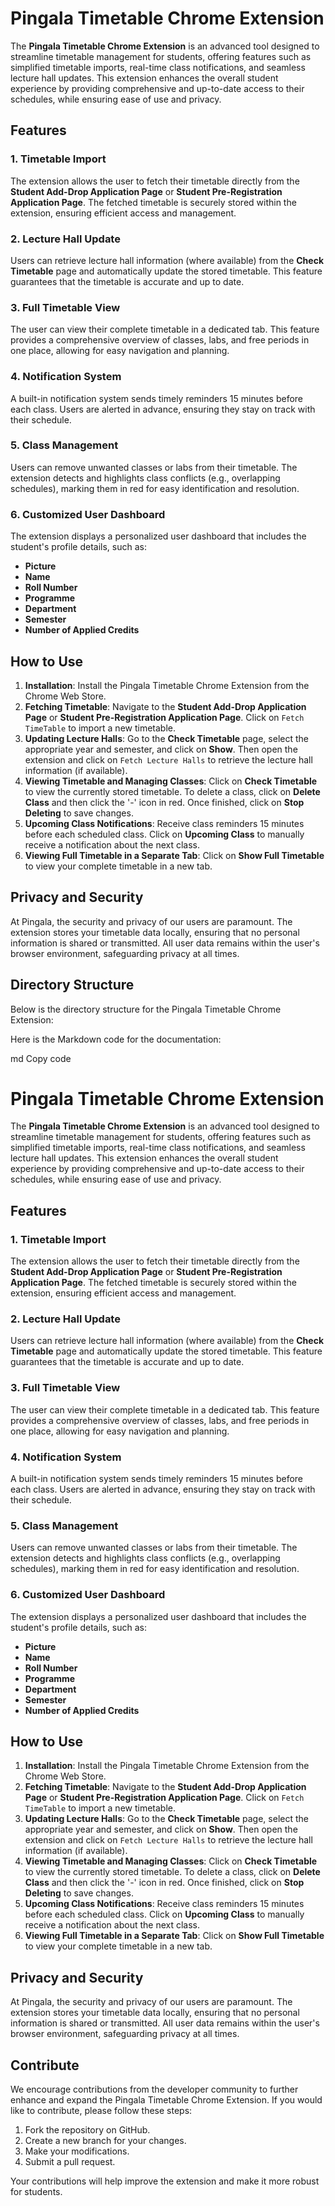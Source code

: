 # Pingala Timetable Chrome Extension

The **Pingala Timetable Chrome Extension** is an advanced tool designed to streamline timetable management for students, offering features such as simplified timetable imports, real-time class notifications, and seamless lecture hall updates. This extension enhances the overall student experience by providing comprehensive and up-to-date access to their schedules, while ensuring ease of use and privacy.

## Features

### 1. Timetable Import
The extension allows the user to fetch their timetable directly from the **Student Add-Drop Application Page** or **Student Pre-Registration Application Page**. The fetched timetable is securely stored within the extension, ensuring efficient access and management. 

### 2. Lecture Hall Update
Users can retrieve lecture hall information (where available) from the **Check Timetable** page and automatically update the stored timetable. This feature guarantees that the timetable is accurate and up to date.

### 3. Full Timetable View
The user can view their complete timetable in a dedicated tab. This feature provides a comprehensive overview of classes, labs, and free periods in one place, allowing for easy navigation and planning.

### 4. Notification System
A built-in notification system sends timely reminders 15 minutes before each class. Users are alerted in advance, ensuring they stay on track with their schedule.

### 5. Class Management
Users can remove unwanted classes or labs from their timetable. The extension detects and highlights class conflicts (e.g., overlapping schedules), marking them in red for easy identification and resolution.

### 6. Customized User Dashboard
The extension displays a personalized user dashboard that includes the student's profile details, such as:
- **Picture**
- **Name**
- **Roll Number**
- **Programme**
- **Department**
- **Semester**
- **Number of Applied Credits**

## How to Use

1. **Installation**: Install the Pingala Timetable Chrome Extension from the Chrome Web Store.
2. **Fetching Timetable**: Navigate to the **Student Add-Drop Application Page** or **Student Pre-Registration Application Page**. Click on `Fetch TimeTable` to import a new timetable.
3. **Updating Lecture Halls**: Go to the **Check Timetable** page, select the appropriate year and semester, and click on **Show**. Then open the extension and click on `Fetch Lecture Halls` to retrieve the lecture hall information (if available).
4. **Viewing Timetable and Managing Classes**: Click on **Check Timetable** to view the currently stored timetable. To delete a class, click on **Delete Class** and then click the '-' icon in red. Once finished, click on **Stop Deleting** to save changes.
5. **Upcoming Class Notifications**: Receive class reminders 15 minutes before each scheduled class. Click on **Upcoming Class** to manually receive a notification about the next class.
6. **Viewing Full Timetable in a Separate Tab**: Click on **Show Full Timetable** to view your complete timetable in a new tab.

## Privacy and Security

At Pingala, the security and privacy of our users are paramount. The extension stores your timetable data locally, ensuring that no personal information is shared or transmitted. All user data remains within the user's browser environment, safeguarding privacy at all times.

## Directory Structure

Below is the directory structure for the Pingala Timetable Chrome Extension:

Here is the Markdown code for the documentation:

md
Copy code
# Pingala Timetable Chrome Extension

The **Pingala Timetable Chrome Extension** is an advanced tool designed to streamline timetable management for students, offering features such as simplified timetable imports, real-time class notifications, and seamless lecture hall updates. This extension enhances the overall student experience by providing comprehensive and up-to-date access to their schedules, while ensuring ease of use and privacy.

## Features

### 1. Timetable Import
The extension allows the user to fetch their timetable directly from the **Student Add-Drop Application Page** or **Student Pre-Registration Application Page**. The fetched timetable is securely stored within the extension, ensuring efficient access and management. 

### 2. Lecture Hall Update
Users can retrieve lecture hall information (where available) from the **Check Timetable** page and automatically update the stored timetable. This feature guarantees that the timetable is accurate and up to date.

### 3. Full Timetable View
The user can view their complete timetable in a dedicated tab. This feature provides a comprehensive overview of classes, labs, and free periods in one place, allowing for easy navigation and planning.

### 4. Notification System
A built-in notification system sends timely reminders 15 minutes before each class. Users are alerted in advance, ensuring they stay on track with their schedule.

### 5. Class Management
Users can remove unwanted classes or labs from their timetable. The extension detects and highlights class conflicts (e.g., overlapping schedules), marking them in red for easy identification and resolution.

### 6. Customized User Dashboard
The extension displays a personalized user dashboard that includes the student's profile details, such as:
- **Picture**
- **Name**
- **Roll Number**
- **Programme**
- **Department**
- **Semester**
- **Number of Applied Credits**

## How to Use

1. **Installation**: Install the Pingala Timetable Chrome Extension from the Chrome Web Store.
2. **Fetching Timetable**: Navigate to the **Student Add-Drop Application Page** or **Student Pre-Registration Application Page**. Click on `Fetch TimeTable` to import a new timetable.
3. **Updating Lecture Halls**: Go to the **Check Timetable** page, select the appropriate year and semester, and click on **Show**. Then open the extension and click on `Fetch Lecture Halls` to retrieve the lecture hall information (if available).
4. **Viewing Timetable and Managing Classes**: Click on **Check Timetable** to view the currently stored timetable. To delete a class, click on **Delete Class** and then click the '-' icon in red. Once finished, click on **Stop Deleting** to save changes.
5. **Upcoming Class Notifications**: Receive class reminders 15 minutes before each scheduled class. Click on **Upcoming Class** to manually receive a notification about the next class.
6. **Viewing Full Timetable in a Separate Tab**: Click on **Show Full Timetable** to view your complete timetable in a new tab.

## Privacy and Security

At Pingala, the security and privacy of our users are paramount. The extension stores your timetable data locally, ensuring that no personal information is shared or transmitted. All user data remains within the user's browser environment, safeguarding privacy at all times.

## Contribute

We encourage contributions from the developer community to further enhance and expand the Pingala Timetable Chrome Extension. If you would like to contribute, please follow these steps:

1. Fork the repository on GitHub.
2. Create a new branch for your changes.
3. Make your modifications.
4. Submit a pull request.

Your contributions will help improve the extension and make it more robust for students.

